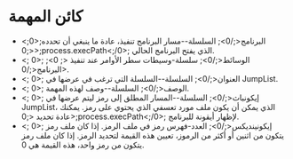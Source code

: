 # كائن المهمة

* <;0>;البرنامج<;/0>; السلسلة--مسار البرنامج تنفيذ، عادة ما ينبغي أن تحدده <;0>;process.execPath<;/0>; الذي يفتح البرنامج الحالي.
* <; 0>; الوسائط<;/0>; سلسلة-وسيطات سطر الأوامر عند تنفيذ <; 0>; البرنامج<;/0>.
* <; 0>; العنوان<;/0>; السلسلة--السلسلة التي ترغب في عرضها في JumpList.
* <; 0>; الوصف<;/0>; السلسلة--وصف لهذه المهمة.
* <; 0>; إيكونباث<;/0>; السلسلة--المسار المطلق إلى رمز ليتم عرضها في JumpList، الذي يمكن أن يكون ملف مورد تعسفي الذي يحتوي على رمز. يمكنك عادة تحديد <;0>;process.execPath<;/0>; لإظهار أيقونة للبرنامج.
* <; 0>; إيكونينديكس<;/0>; العدد-فهرس رمز في ملف الرمز. إذا كان ملف رمز يتكون من اثنين أو أكثر من الرموز، تعيين هذه القيمة لتحديد الرمز. إذا كان ملف رمز يتكون من رمز واحد، هذه القيمة هي 0.